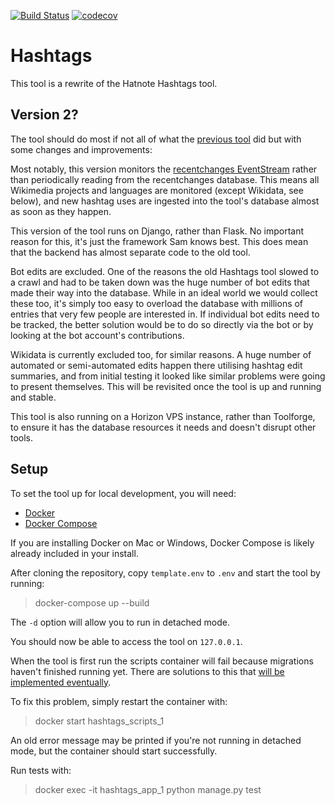 [![Build Status](https://travis-ci.org/WikipediaLibrary/hashtags.svg?branch=master)](https://travis-ci.org/WikipediaLibrary/hashtags)
[![codecov](https://codecov.io/gh/Samwalton9/hashtags/branch/master/graph/badge.svg)](https://codecov.io/gh/Samwalton9/hashtags)

# Hashtags

This tool is a rewrite of the Hatnote Hashtags tool.

## Version 2?

The tool should do most if not all of what the [previous tool](https://github.com/hatnote/hashtag-search) did but with some changes and improvements:

Most notably, this version monitors the [recentchanges EventStream](https://wikitech.wikimedia.org/wiki/EventStreams) rather than periodically reading from the recentchanges database. This means all Wikimedia projects and languages are monitored (except Wikidata, see below), and new hashtag uses are ingested into the tool's database almost as soon as they happen.

This version of the tool runs on Django, rather than Flask. No important reason for this, it's just the framework Sam knows best. This does mean that the backend has almost separate code to the old tool.

Bot edits are excluded. One of the reasons the old Hashtags tool slowed to a crawl and had to be taken down was the huge number of bot edits that made their way into the database. While in an ideal world we would collect these too, it's simply too easy to overload the database with millions of entries that very few people are interested in. If individual bot edits need to be tracked, the better solution would be to do so directly via the bot or by looking at the bot account's contributions.

Wikidata is currently excluded too, for similar reasons. A huge number of automated or semi-automated edits happen there utilising hashtag edit summaries, and from initial testing it looked like similar problems were going to present themselves. This will be revisited once the tool is up and running and stable.

This tool is also running on a Horizon VPS instance, rather than Toolforge, to ensure it has the database resources it needs and doesn't disrupt other tools.

## Setup

To set the tool up for local development, you will need:

* [Docker](https://docs.docker.com/engine/install)
* [Docker Compose](https://docs.docker.com/compose/install)

If you are installing Docker on Mac or Windows, Docker Compose is likely already included in your install.

After cloning the repository, copy `template.env` to `.env` and start the tool by running:

>docker-compose up --build

The `-d` option will allow you to run in detached mode.

You should now be able to access the tool on `127.0.0.1`.

When the tool is first run the scripts container will fail because migrations haven't finished running yet. There are solutions to this that <a href="https://phabricator.wikimedia.org/T207277">will be implemented eventually</a>.

To fix this problem, simply restart the container with:

>docker start hashtags_scripts_1

An old error message may be printed if you're not running in detached mode, but the container should start successfully.

Run tests with:

>docker exec -it hashtags_app_1 python manage.py test
